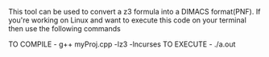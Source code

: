 This tool can be used to convert a z3 formula into a DIMACS format(PNF). 
If you're working on Linux and want to execute this code on your terminal then use the following commands

TO COMPILE - g++ myProj.cpp -lz3 -lncurses 
TO EXECUTE - ./a.out

